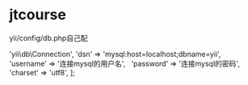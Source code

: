 # jtcourse
yii/config/db.php自己配

<?php

return [
    'class' => 'yii\db\Connection',
    'dsn' => 'mysql:host=localhost;dbname=yii',
    'username' => '连接mysql的用户名',
    'password' => '连接mysql的密码',
    'charset' => 'utf8',
];
